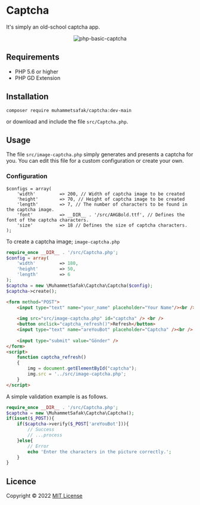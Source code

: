# Captcha

It's simply an old-school captcha app.

<center><img src="https://user-images.githubusercontent.com/9823597/160092903-c6ba0a20-0391-4c2b-8b9d-68f5b6da7603.jpg" alt="php-basic-captcha" /></center>

## Requirements

- PHP 5.6 or higher
- PHP GD Extension

## Installation

```
composer require muhammetsafak/captcha:dev-main
```

or download and include the file `src/Captcha.php`.

## Usage

The file `src/image-captcha.php` simply generates and presents a captcha for you. You can edit this file for a custom configuration or create your own.

### Configuration
```
$configs = array(
    'width'         => 200, // Width of captcha image to be created
    'height'        => 70, // Height of captcha image to be created
    'length'        => 7, // The number of characters to be found in the captcha image.
    'font'          => __DIR__ . '/src/AHGBold.ttf', // Defines the font of the captcha characters.
    'size'          => 18 // Defines the size of captcha characters.
);
```

To create a captcha image; `image-captcha.php`

```php
require_once __DIR__ . '/src/Captcha.php';
$config = array(
    'width'         => 180,
    'height'        => 50,
    'length'        => 6
);
$captcha = new \MuhammetSafak\Captcha\Captcha($config);
$captcha->create();
```

```html
<form method="POST">
    <input type="text" name="your_name" placeholder="Your Name"/><br />
    
    <img src="src/image-captcha.php" id="captcha" /> <br />
    <button onclick="captcha_refresh()">Refresh</button>
    <input type="text" name="areYouBot" placeholder="Captcha" /><br />
    
    <input type="submit" value="Gönder" />
</form>
<script>
    function captcha_refresh()
    {
        img = document.getElementById("captcha");
        img.src = '../src/image-captcha.php';
    }
</script>
```

A simple validation example is as follows.

```php
require_once __DIR__ . '/src/Captcha.php';
$captcha = new \MuhammetSafak\Captcha\Captcha();
if(isset($_POST)){
    if($captcha->verify($_POST['areYouBot'])){
        // Success
        // ...process
    }else{
        // Error
        echo 'Enter the characters in the picture correctly.';
    }
}
```

## Licence

Copyright &copy; 2022 [MIT License](./LICENSE)
